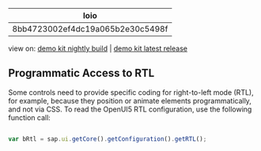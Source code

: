 <!-- loio8bb4723002ef4dc19a065b2e30c5498f -->

| loio |
| -----|
| 8bb4723002ef4dc19a065b2e30c5498f |

<div id="loio">

view on: [demo kit nightly build](https://openui5nightly.hana.ondemand.com/#/topic/8bb4723002ef4dc19a065b2e30c5498f) | [demo kit latest release](https://openui5.hana.ondemand.com/#/topic/8bb4723002ef4dc19a065b2e30c5498f)</div>

## Programmatic Access to RTL

Some controls need to provide specific coding for right-to-left mode \(RTL\), for example, because they position or animate elements programmatically, and not via CSS. To read the OpenUI5 RTL configuration, use the following function call:

``` js

var bRtl = sap.ui.getCore().getConfiguration().getRTL();
```


